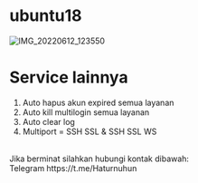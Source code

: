 # ubuntu18
![IMG_20220612_123550](https://user-images.githubusercontent.com/56117745/173217324-c7171a00-4c97-4b41-9a21-9a593fb235ef.jpg)
# Service lainnya
1. Auto hapus akun expired semua layanan
2. Auto kill multilogin semua layanan
3. Auto clear log
4. Multiport = SSH SSL & SSH SSL WS
<br>
Jika berminat silahkan hubungi kontak dibawah:
<br>
Telegram https://t.me/Haturnuhun
